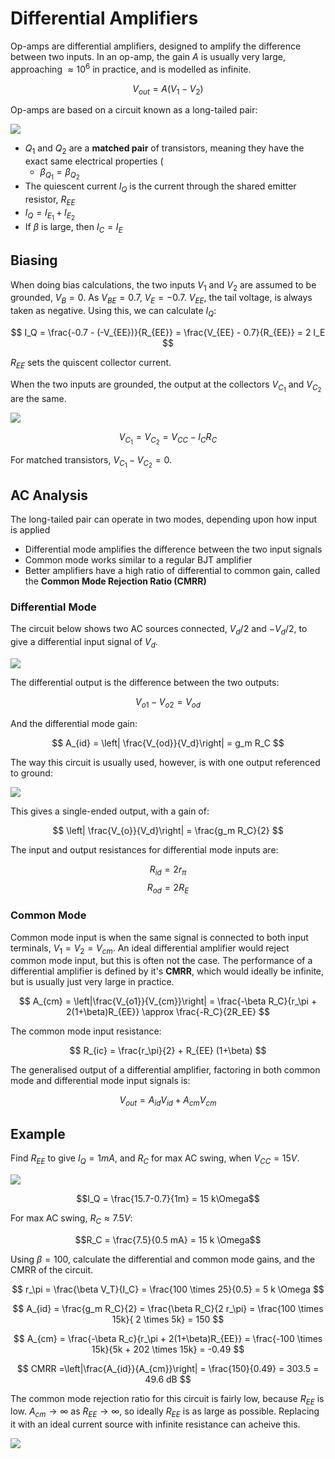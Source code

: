 # Differential Amplifiers

Op-amps are differential amplifiers, designed to amplify the difference between two inputs. In an op-amp, the gain $A$ is usually very large, approaching $\approx 10^6$ in practice, and is modelled as infinite.

$$
V_{out} = A(V_1 - V_2)
$$

Op-amps are based on a circuit known as a long-tailed pair:

![](./img/long-tail-pair.jpg)

- $Q_1$ and $Q_2$ are a **matched pair** of transistors, meaning they have the exact same electrical properties (
  - $\beta_{Q_1} = \beta_{Q_2}$
- The quiescent current $I_Q$ is the current through the shared emitter resistor, $R_{EE}$
- $I_Q = I_{E_1} + I_{E_2}$
- If $\beta$ is large, then $I_C = I_E$

## Biasing

When doing bias calculations, the two inputs $V_1$ and $V_2$ are assumed to be grounded, $V_B = 0$. As $V_{BE} = 0.7$, $V_E = -0.7$. $V_{EE}$, the tail voltage, is always taken as negative. Using this, we can calculate $I_Q$:

$$
I_Q = \frac{-0.7 - (-V_{EE})}{R_{EE}} = \frac{V_{EE} - 0.7}{R_{EE}} = 2 I_E
$$

$R_{EE}$ sets the quiscent collector current.

When the two inputs are grounded, the output at the collectors $V_{C_1}$ and $V_{C_2}$ are the same.

![](./img/long-tail-bias.jpg)

$$V_{C_1} = V_{C_2} = V_{CC} - I_C R_C$$

For matched transistors, $V_{C_1} - V_{C_2} = 0$.

## AC Analysis

The long-tailed pair can operate in two modes, depending upon how input is applied

- Differential mode amplifies the difference between the two input signals
- Common mode works similar to a regular BJT amplifier
- Better amplifiers have a high ratio of differential to common gain, called the **Common Mode Rejection Ratio (CMRR)**

### Differential Mode

The circuit below shows two AC sources connected, $V_d/2$ and $-V_d/2$, to give a differential input signal of $V_d$.

![](./img/differential-input.jpg)

The differential output is the difference between the two outputs:

$$V_{o1} - V_{o2} = V_{od}$$

And the differential mode gain:

$$
A_{id} = \left| \frac{V_{od}}{V_d}\right| = g_m R_C
$$

The way this circuit is usually used, however, is with one output referenced to ground:

![](./img/diff-mode-grounded-input.jpg)

This gives a single-ended output, with a gain of:

$$
\left| \frac{V_{o}}{V_d}\right| = \frac{g_m R_C}{2}
$$

The input and output resistances for differential mode inputs are:

$$R_{id} = 2 r_\pi$$
$$R_{od} = 2 R_E$$

### Common Mode

Common mode input is when the same signal is connected to both input terminals, $V_1 = V_2 = V_{cm}$. An ideal differential amplifier would reject common mode input, but this is often not the case. The performance of a differential amplifier is defined by it's **CMRR**, which would ideally be infinite, but is usually just very large in practice.

$$
A_{cm} = \left|\frac{V_{o1}}{V_{cm}}\right| = \frac{-\beta R_C}{r_\pi + 2(1+\beta)R_{EE}} \approx \frac{-R_C}{2R_EE}
$$

The common mode input resistance:

$$
R_{ic} = \frac{r_\pi}{2} + R_{EE} (1+\beta)
$$

The generalised output of a differential amplifier, factoring in both common mode and differential mode input signals is:

$$
V_{out} = A_{id} V_{id} + A_{cm} V_{cm}
$$

## Example

Find $R_{EE}$ to give $I_Q = 1 mA$, and $R_C$ for max AC swing, when $V_{CC} = 15 V$.

![](./img/diffamp-ex-1.jpg)

$$I_Q = \frac{15.7-0.7}{1m} = 15 k\Omega$$

For max AC swing, $R_C \approx 7.5V$:

$$R_C = \frac{7.5}{0.5 mA} = 15 k \Omega$$

Using $\beta = 100$, calculate the differential and common mode gains, and the CMRR of the circuit.

$$
r_\pi = \frac{\beta V_T}{I_C} = \frac{100 \times 25}{0.5} = 5 k \Omega
$$

$$
A_{id} = \frac{g_m R_C}{2} = \frac{\beta R_C}{2 r_\pi} = \frac{100 \times 15k}{ 2 \times 5k} = 150
$$

$$
A_{cm} = \frac{-\beta R_c}{r_\pi + 2(1+\beta)R_{EE}} = \frac{-100 \times 15k}{5k + 202 \times 15k} = -0.49
$$

$$
CMRR =\left|\frac{A_{id}}{A_{cm}}\right| = \frac{150}{0.49} = 303.5 = 49.6 dB
$$

The common mode rejection ratio for this circuit is fairly low, because $R_{EE}$ is low. $A_{cm} \to \infty$ as $R_{EE} \to \infty$, so ideally $R_{EE}$ is as large as possible. Replacing it with an ideal current source with infinite resistance can acheive this.

![](./img/diffamp-isource.jpg)
